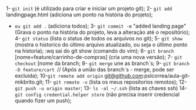 1- `git init` (é utilizado para criar e iniciar um projeto git);
2- `git add` landingpage.html (adiciona um ponto na história do projeto);

- `ou git add .` (adiciona todos);
  3- `git commit -m` "added landing page" (Grava o ponto na história do projeto, leva a alteração até o repositório);
  4- `git status` (lista o status de todos os arquivos no git);
  5- `git show` (mostra o historico do último arquivo atualizado, ou seja o último ponto na historia);
  :wq sai do git show (comando do vim);
  6- `git branch` [nome=feature/carrinho-de-compras] (cria uma nova versão);
  7- `git checkout` [nome da branch;
  8- `git merge` une as branch´s;
  9- `git branch -D feature/cart `// (Após a união das branch´s - merge, pode ser excluida);
  10-`git remote add origin` git@github.com:pslcorrea/aula-git-mikbrito.git;
  11- `git remote -v` (lista os meus repositorios remotos);
  12- `git push -u origin master`;
  13- `ls -al ~/.ssh` (lista as chaves ssh)
  14- `git config credential.helper store` (não precisa inserir credencial quando fizer um push);
